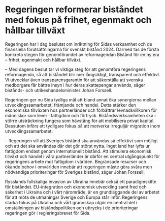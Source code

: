 # Regeringen reformerar biståndet med fokus på frihet, egenmakt och hållbar tillväxt

Regeringen har i dag beslutat om inriktning för Sidas verksamhet och de finansiella förutsättningarna för svenskt bistånd 2024. Därmed tas de första konkreta stegen för genomförandet av reformagendan Bistånd för en ny era – frihet, egenmakt och hållbar tillväxt.

– Med dagens beslut tar vi viktiga steg för att genomföra regeringens reformagenda, så att biståndet blir mer långsiktigt, transparent och effektivt. Vi utvecklar även transparensgarantin för att säkerställa att svenska medborgare får bättre insyn i hur deras skattepengar används, säger bistånds- och utrikeshandelsminister Johan Forssell.

Regeringen ger nu Sida tydliga mål att bland annat öka synergierna mellan utvecklingssamarbetet, främjande och handel. Detta stärker den ekonomiska tillväxten hos partnerländer och förbättrar levnadsvillkoren för människor som lever i fattigdom och förtryck. Biståndsverksamheten ska i större utsträckning fungera som hävstång för att mobilisera privat kapital. Dessutom införs ett tydligare fokus på att motverka irreguljär migration inom utvecklingssamarbetet.

– Regeringen vill att Sveriges bistånd ska användas så effektivt som möjligt och att det ska användas där det gör störst nytta. Inget land har lyfts ur fattigdom endast genom internationellt bistånd. Att stimulera ekonomisk tillväxt och handel i våra partnerländer är därför en central utgångspunkt för regeringens arbete mot fattigdom i världen. Begränsade resurser och ökande behov i omvärlden innebär att regeringen måste göra svåra men nödvändiga prioriteringar för Sveriges bistånd, säger Johan Forssell.

Rysslands fullskaliga invasion av Ukraina innebär också ett paradigmskifte för biståndet. EU-integration och ekonomisk utveckling samt fred och säkerhet i Ukraina och i vårt närområde, är en grundläggande del av arbetet för att möta de utmaningar Sverige och Europa står inför. Regeringens starka fokus på Ukraina och vårt grannskap utgör en central del i omställningen av biståndspolitiken och uttrycks i de prioriteringar regeringen gör i regleringsbrevet för Sida.
